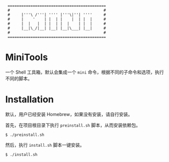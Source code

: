      ===========================================
     #                                         #
     #     |'''\ /'''| '''' |'''\|''| ''''     #
     #     |    '    | |  | |    |  | |  |     #
     #     |  |   |  | |  | |  |    | |  |     #
     #     |__|\_/|__| |__| |__|\___| |__|     #
     #                                         #
     ===========================================


# MiniTools
一个 Shell 工具箱，默认会集成一个 `mini`
命令，根据不同的子命令和选项，执行不同的脚本。

# Installation
默认，用户已经安装 Homebrew，如果没有安装，请自行安装。

首先，在项目根目录下执行 `preinstall.sh` 脚本，从而安装依赖包。
```shell
$ ./preinstall.sh
```

然后，执行 `install.sh` 脚本一键安装。
```shell
$ ./install.sh
```
